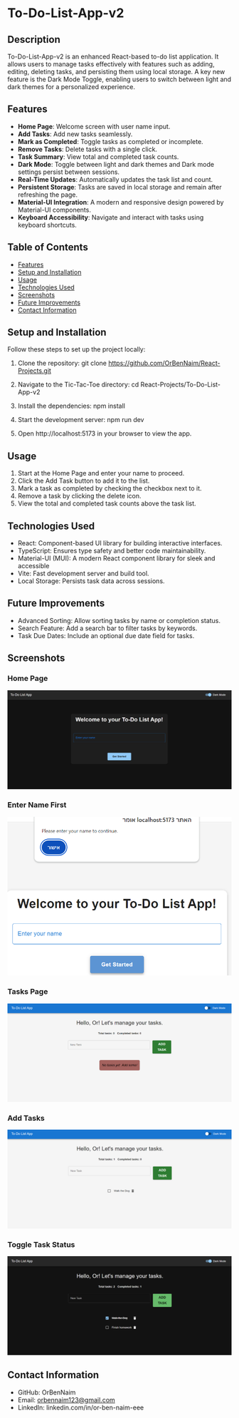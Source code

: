 # To-Do-List-App-v2

## Description
To-Do-List-App-v2 is an enhanced React-based to-do list application. It allows users to manage tasks effectively with features such as adding, editing, deleting tasks, and persisting them using local storage. A key new feature is the Dark Mode Toggle, enabling users to switch between light and dark themes for a personalized experience.

## Features
- **Home Page**: Welcome screen with user name input.
- **Add Tasks**: Add new tasks seamlessly.
- **Mark as Completed**: Toggle tasks as completed or incomplete.
- **Remove Tasks**: Delete tasks with a single click.
- **Task Summary**: View total and completed task counts.
- **Dark Mode**: Toggle between light and dark themes and Dark mode settings persist between sessions.
- **Real-Time Updates**: Automatically updates the task list and count.
- **Persistent Storage**: Tasks are saved in local storage and remain after refreshing the page.
- **Material-UI Integration**: A modern and responsive design powered by Material-UI components.
- **Keyboard Accessibility**: Navigate and interact with tasks using keyboard shortcuts.

## Table of Contents
- [Features](#features)
- [Setup and Installation](#setup-and-installation)
- [Usage](#usage)
- [Technologies Used](#technologies-used)
- [Screenshots](#screenshots)
- [Future Improvements](#future-improvements)
- [Contact Information](#contact-information)

## Setup and Installation
Follow these steps to set up the project locally:
1. Clone the repository: 
    git clone https://github.com/OrBenNaim/React-Projects.git

2. Navigate to the Tic-Tac-Toe directory:
    cd React-Projects/To-Do-List-App-v2

3. Install the dependencies:
    npm install

4. Start the development server:
    npm run dev

5. Open http://localhost:5173 in your browser to view the app.


## Usage
1. Start at the Home Page and enter your name to proceed.
2. Click the Add Task button to add it to the list.
3. Mark a task as completed by checking the checkbox next to it.
4. Remove a task by clicking the delete icon.
5. View the total and completed task counts above the task list.


## Technologies Used
- React: Component-based UI library for building interactive interfaces.
- TypeScript: Ensures type safety and better code maintainability.
- Material-UI (MUI): A modern React component library for sleek and accessible
- Vite: Fast development server and build tool.
- Local Storage: Persists task data across sessions.

## Future Improvements
- Advanced Sorting: Allow sorting tasks by name or completion status.
- Search Feature: Add a search bar to filter tasks by keywords.
- Task Due Dates: Include an optional due date field for tasks.


## Screenshots
### Home Page
![Home Page](src/assets/screenShots/home-page.png)
### Enter Name First
![Enter Name First](src/assets/screenShots/enter-name-first.png)
### Tasks Page
![Tasks Page](src/assets/screenShots/tasks-page.png)
### Add Tasks
![Add Tasks](src/assets/screenShots/adding-task.png)
### Toggle Task Status
![Toggle Task Status](src/assets/screenShots/toggle-task-status.png)


## Contact Information
- GitHub: OrBenNaim
- Email: orbennaim123@gmail.com
- LinkedIn: linkedin.com/in/or-ben-naim-eee